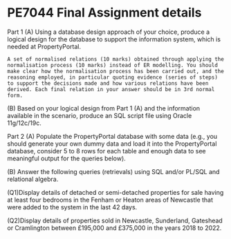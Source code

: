 # PE7044 Final Assignment details

Part 1
(A) Using a database design approach of your choice, produce a logical design for the database to support the information
    system, which is needed at PropertyPortal.

    A set of normalised relations (10 marks) obtained through applying the normalisation process (10 marks) instead of ER modelling. You should make clear how the normalisation process has been carried out, and the reasoning employed, in particular quoting evidence (series of steps) to support the decisions made and how various relations have been derived. Each final relation in your answer should be in 3rd normal form.

(B) Based on your logical design from Part 1 (A) and the information available in the scenario, produce an SQL script file
    using Oracle 11g/12c/19c.

Part 2
(A) Populate the PropertyPortal database with some data (e.g., you should generate your own dummy data and load it into the
    PropertyPortal database, consider 5 to 8 rows for each table and enough data to see meaningful output for the queries
    below).

(B) Answer the following queries (retrievals) using SQL and/or PL/SQL and relational algebra.

(Q1)Display details of detached or semi-detached properties for sale having at least four bedrooms in the Fenham or Heaton
    areas of Newcastle that were added to the system in the last 42 days.

(Q2)Display details of properties sold in Newcastle, Sunderland, Gateshead or Cramlington between £195,000 and £375,000 in
    the years 2018 to 2022.

